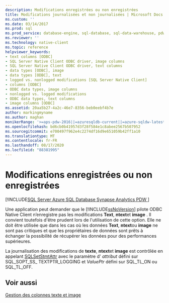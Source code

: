 ```yaml
---
description: Modifications enregistrées ou non enregistrées
title: Modifications journalisées et non journalisées | Microsoft Docs
ms.custom: ''
ms.date: 03/14/2017
ms.prod: sql
ms.prod_service: database-engine, sql-database, sql-data-warehouse, pdw
ms.reviewer: ''
ms.technology: native-client
ms.topic: reference
helpviewer_keywords:
- text columns [ODBC]
- SQL Server Native Client ODBC driver, image columns
- SQL Server Native Client ODBC driver, text columns
- data types [ODBC], image
- data types [ODBC], text
- logged vs. nonlogged modifications [SQL Server Native Client]
- columns [ODBC]
- ODBC data types, image columns
- nonlogged vs. logged modifications
- ODBC data types, text columns
- image columns [ODBC]
ms.assetid: 20aa5b27-4a2c-46e7-8356-beb0eebf4b7e
author: markingmyname
ms.author: maghan
monikerRange: '>=aps-pdw-2016||=azuresqldb-current||=azure-sqldw-latest||>=sql-server-2016||=sqlallproducts-allversions||>=sql-server-linux-2017||=azuresqldb-mi-current'
ms.openlocfilehash: bd6cb0b41957d3f28f584e1c8abee2567b507952
ms.sourcegitcommit: e700497f962e4c2274df16d9e651059b42ff1a10
ms.translationtype: MT
ms.contentlocale: fr-FR
ms.lasthandoff: 08/17/2020
ms.locfileid: "88381995"
---
```

# <a name="logged-vs-unlogged-modifications"></a>Modifications enregistrées ou non enregistrées
[!INCLUDE[SQL Server Azure SQL Database Synapse Analytics PDW ](../../includes/applies-to-version/sql-asdb-asdbmi-asa-pdw.md)]

  Une application peut demander que le [!INCLUDE[ssNoVersion](../../includes/ssnoversion-md.md)] pilote ODBC Native Client n’enregistre pas les modifications **Text**, **ntext**et **image** . Il convient toutefois d'être prudent lors de l'utilisation de cette option. Elle ne doit être utilisée que dans les cas où les données **Text**, **ntext**ou **image** ne sont pas critiques et que les propriétaires de données sont prêts à échanger la possibilité de récupérer les données pour des performances supérieures.  
  
 La journalisation des modifications de **texte**, **ntext**et **image** est contrôlée en appelant [SQLSetStmtAttr](../../relational-databases/native-client-odbc-api/sqlsetstmtattr.md) avec le paramètre d' *attribut* défini sur SQL_SOPT_SS_ TEXTPTR_LOGGING et *ValuePtr* défini sur SQL_TL_ON ou SQL_TL_OFF.  
  
## <a name="see-also"></a>Voir aussi  
 [Gestion des colonnes texte et image](../../relational-databases/native-client-odbc-text-image-columns/managing-text-and-image-columns.md)  
  
  
